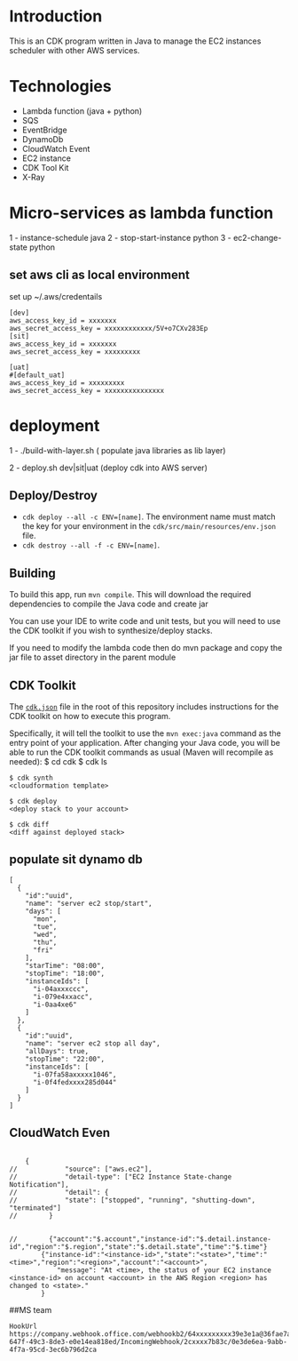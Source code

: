 # Introduction

This is an CDK program written in Java to manage the EC2 instances scheduler with other AWS services. 

# Technologies

- Lambda function (java + python)
- SQS
- EventBridge
- DynamoDb
- CloudWatch Event
- EC2 instance
- CDK Tool Kit
- X-Ray

# Micro-services as lambda function
1 - instance-schedule java
2 - stop-start-instance python
3 - ec2-change-state python

## set aws cli as local environment

set up ~/.aws/credentails

````
[dev]
aws_access_key_id = xxxxxxx
aws_secret_access_key = xxxxxxxxxxxx/5V+o7CXv283Ep
[sit]
aws_access_key_id = xxxxxxx
aws_secret_access_key = xxxxxxxxx

[uat]
#[default_uat]
aws_access_key_id = xxxxxxxxx
aws_secret_access_key = xxxxxxxxxxxxxxx
````

# deployment
1 - ./build-with-layer.sh  ( populate java libraries as lib layer)

2 - deploy.sh dev|sit|uat (deploy cdk into AWS server)

## Deploy/Destroy

- `cdk deploy --all -c ENV=[name]`. The environment name must match the key for your environment in the `cdk/src/main/resources/env.json` file. 
- `cdk destroy --all -f -c ENV=[name]`.




## Building

To build this app, run `mvn compile`. This will download the required
dependencies to compile the Java code and create jar

You can use your IDE to write code and unit tests, but you will need to use the
CDK toolkit if you wish to synthesize/deploy stacks.

If you need to modify the lambda code then do mvn package and copy the
jar file to asset directory in the parent module
## CDK Toolkit

The [`cdk.json`](./cdk.json) file in the root of this repository includes
instructions for the CDK toolkit on how to execute this program.

Specifically, it will tell the toolkit to use the `mvn exec:java` command as the
entry point of your application. After changing your Java code, you will be able
to run the CDK toolkit commands as usual (Maven will recompile as needed):
    $ cd cdk
    $ cdk ls
    <list all stacks in this program>

    $ cdk synth
    <cloudformation template>

    $ cdk deploy
    <deploy stack to your account>

    $ cdk diff
    <diff against deployed stack>


## populate sit dynamo db
````
[
  {
    "id":"uuid",
	"name": "server ec2 stop/start",
    "days": [
      "mon",
      "tue",
      "wed",
      "thu",
      "fri"
    ],
	"starTime": "08:00",
    "stopTime": "18:00",
    "instanceIds": [
      "i-04axxxccc",
      "i-079e4xxacc",
      "i-0aa4xe6"
    ]
  },
  {
    "id":"uuid",
	"name": "server ec2 stop all day",
    "allDays": true,
    "stopTime": "22:00",
    "instanceIds": [
      "i-07fa58axxxxx1046",
      "i-0f4fedxxxx285d044"
    ]
  }
]

````
## CloudWatch Even
````

    {
//            "source": ["aws.ec2"],
//            "detail-type": ["EC2 Instance State-change Notification"],
//            "detail": {
//            "state": ["stopped", "running", "shutting-down", "terminated"]
//        }


//        {"account":"$.account","instance-id":"$.detail.instance-id","region":"$.region","state":"$.detail.state","time":"$.time"}
        {"instance-id":"<instance-id>","state":"<state>","time":"<time>","region":"<region>","account":"<account>",
            "message": "At <time>, the status of your EC2 instance <instance-id> on account <account> in the AWS Region <region> has changed to <state>."
        }

````

##MS team
````
HookUrl	https://company.webhook.office.com/webhookb2/64xxxxxxxxx39e3e1a@36fae7a7-647f-49c3-8de3-e0e14ea818ed/IncomingWebhook/2cxxxx7b83c/0e3de6ea-9abb-4f7a-95cd-3ec6b796d2ca

````